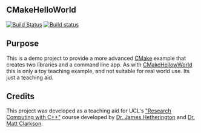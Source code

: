 CMakeHelloWorld
------------------

[![Build Status](https://travis-ci.com/MattClarkson/CMakeLibraryAndApp.svg?branch=master)](https://travis-ci.com/MattClarkson/CMakeLibraryAndApp)
[![Build status](https://ci.appveyor.com/api/projects/status/mlpxe7xn6jcpfxuu/branch/master?svg=true
)](https://ci.appveyor.com/project/MattClarkson/cmakelibraryandapp)


Purpose
-------

This is a demo project to provide a more advanced [CMake](https://cmake.org/) example
 that creates two libraries and a command line app. As with [CMakeHellowWorld](https://github.com/MattClarkson/CMakeHelloWorld)
 this is only a toy teaching example, and not suitable for real world use. Its just a teaching aid.

Credits
-------

This project was developed as a teaching aid for UCL's ["Research Computing with C++"](http://rits.github-pages.ucl.ac.uk/research-computing-with-cpp/)
course developed by [Dr. James Hetherington](http://www.ucl.ac.uk/research-it-services/people/james)
and [Dr. Matt Clarkson](https://iris.ucl.ac.uk/iris/browse/profile?upi=MJCLA42).

